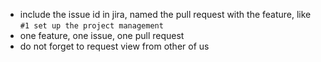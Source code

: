 - include the issue id in jira, named the pull request with the feature, like `#1 set up the project management`
- one feature, one issue, one pull request
- do not forget to request view from other of us
